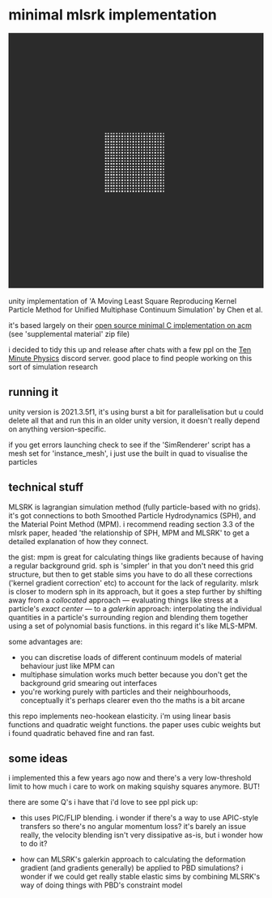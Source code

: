 # minimal mlsrk implementation

<img src="mlsrk.gif">

unity implementation of 'A Moving Least Square Reproducing Kernel Particle Method for Unified Multiphase Continuum Simulation' by Chen et al.

it's based largely on their [open source minimal C implementation on acm](https://dl.acm.org/doi/abs/10.1145/3414685.3417809) (see 'supplemental material' zip file)

i decided to tidy this up and release after chats with a few ppl on the [Ten Minute Physics](https://matthias-research.github.io/pages/tenMinutePhysics/index.html) discord server. good place to find people working on this sort of simulation research

## running it

unity version is 2021.3.5f1, it's using burst a bit for parallelisation but u could delete all that and run this in an older unity version, it doesn't really depend on anything version-specific.

if you get errors launching check to see if the 'SimRenderer' script has a mesh set for 'instance_mesh', i just use the built in quad to visualise the particles

## technical stuff

MLSRK is lagrangian simulation method (fully particle-based with no grids). it's got connections to both Smoothed Particle Hydrodynamics (SPH), and the Material Point Method (MPM). i recommend reading section 3.3 of the mlsrk paper, headed 'the relationship of SPH, MPM and MLSRK' to get a detailed explanation of how they connect.

the gist: mpm is great for calculating things like gradients because of having a regular background grid. sph is 'simpler' in that you don't need this grid structure, but then to get stable sims you have to do all these corrections ('kernel gradient correction' etc) to account for the lack of regularity. mlsrk is closer to modern sph in its approach, but it goes a step further by shifting away from a _collocated_ approach — evaluating things like stress at a particle's _exact center_ — to a _galerkin_ approach: interpolating the individual quantities in a particle's surrounding region and blending them together using a set of polynomial basis functions. in this regard it's like MLS-MPM. 

some advantages are:
- you can discretise loads of different continuum models of material behaviour just like MPM can
- multiphase simulation works much better because you don't get the background grid smearing out interfaces
- you're working purely with particles and their neighbourhoods, conceptually it's perhaps clearer even tho the maths is a bit arcane

this repo implements neo-hookean elasticity. i'm using linear basis functions and quadratic weight functions. the paper uses cubic weights but i found quadratic behaved fine and ran fast.

## some ideas

i implemented this a few years ago now and there's a very low-threshold limit to how much i care to work on making squishy squares anymore. BUT!

there are some Q's i have that i'd love to see ppl pick up:

- this uses PIC/FLIP blending. i wonder if there's a way to use APIC-style transfers so there's no angular momentum loss? it's barely an issue really, the velocity blending isn't very dissipative as-is, but i wonder how to do it?

- how can MLSRK's galerkin approach to calculating the deformation gradient (and gradients generally) be applied to PBD simulations? i wonder if we could get really stable elastic sims by combining MLSRK's way of doing things with PBD's constraint model